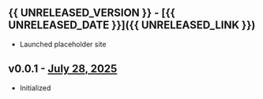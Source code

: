 ## {{ UNRELEASED_VERSION }} - [{{ UNRELEASED_DATE }}]({{ UNRELEASED_LINK }})

- Launched placeholder site

## v0.0.1 - [July 28, 2025](https://github.com/tanaabased/website/releases/tag/v0.0.1)

- Initialized
